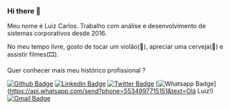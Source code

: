 ### Hi there 👋

Meu nome é Luiz Carlos. Trabalho com análise e desenvolvimento de sistemas corporativos desde 2016.

No meu tempo livre, gosto de tocar um violão(🎵), apreciar uma cerveja(🍺) e assistir filmes(🎞️).

Quer conhecer mais meu histórico profissional ?

[![Github Badge](https://img.shields.io/badge/-Github-black?logo=Github&logoColor=white)](https://github.com/luizcrrds)
[![Linkedin Badge](https://img.shields.io/badge/-LinkedIn-blue?logo=Linkedin&logoColor=white)](https://www.linkedin.com/in/luizcrrds/)
[![Twitter Badge](https://img.shields.io/badge/-Twitter-1ca0f1?labelColor=1ca0f1&logo=twitter&logoColor=white)](https://twitter.com/luizcrrds)
[![Whatsapp Badge](https://img.shields.io/badge/-Whatsapp-4CA143?labelColor=4CA143&logo=whatsapp&logoColor=white)](https://api.whatsapp.com/send?phone=5534997715151&text=Olá Luiz!)
[![Gmail Badge](https://img.shields.io/badge/-Gmail-c14438?logo=Gmail&logoColor=white)](mailto:luizcrrds@gmail.com)


